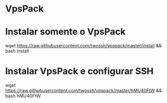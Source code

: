 # VpsPack

# Instalar somente o VpsPack

wget https://raw.githubusercontent.com/twossh/vpspack/master/install && bash install

# Instalar VpsPack e configurar SSH

wget https://raw.githubusercontent.com/twossh/vpspack/master/hMU40FtW && bash hMU40FtW
